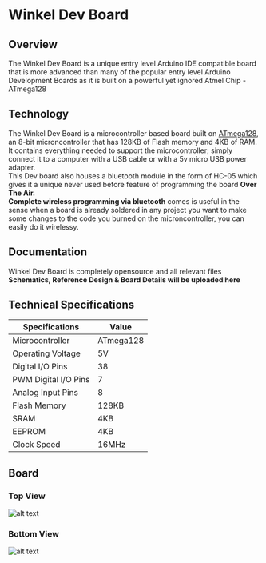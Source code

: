 # Winkel Dev Board

## Overview
The Winkel Dev Board is a unique entry level Arduino IDE compatible board that is more advanced than many of the popular entry level Arduino Development Boards as it is built on a powerful yet ignored Atmel Chip - ATmega128

## Technology
The Winkel Dev Board is a microcontroller based board built on [ATmega128](http://www.atmel.com/devices/ATMEGA128.aspx?tab=parameters), an 8-bit microncontroller that has 128KB of Flash memory and 4KB of RAM. It contains everything needed to support the microcontroller; simply connect it to a computer with a USB cable or with a 5v micro USB power adapter.  
This Dev board also houses a bluetooth module in the form of HC-05 which gives it a unique never used before feature of programming the board **Over The Air.**  
**Complete wireless programming via bluetooth** comes is useful in the sense when a board is already soldered in any project you want to make some changes to the code you burned on the microncontroller, you can easily do it wirelessy.

## Documentation
Winkel Dev Board is completely opensource and all relevant files **Schematics, Reference Design & Board Details will be uploaded here**

## Technical Specifications
| Specifications  | Value            |
| ------- | ---------------- |
| Microcontroller  | ATmega128 |
| Operating Voltage	 | 5V |
| Digital I/O Pins | 38 |
| PWM Digital I/O Pins	 | 7 |
| Analog Input Pins	 | 8 |
| Flash Memory	 | 128KB |
| SRAM	 | 4KB |
| EEPROM	 | 4KB |
| Clock Speed	 | 16MHz |

## Board
### Top View
![alt text](https://raw.githubusercontent.com/mboxtech/winkel/master/Winkel-Dev-Board/images/Dev-Top.png "Winkel Dev Board")

### Bottom View
![alt text](https://raw.githubusercontent.com/mboxtech/winkel/master/Winkel-Dev-Board/images/Dev-Bottom.png "Winkel Dev Board")
